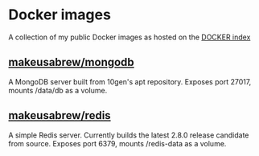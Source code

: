 # Docker images

A collection of my public Docker images as hosted on the
[DOCKER index](https://index.docker.io/u/makeusabrew/)

## [makeusabrew/mongodb](https://index.docker.io/u/makeusabrew/mongodb/)

A MongoDB server built from 10gen's apt repository. Exposes port 27017,
mounts /data/db as a volume.

## [makeusabrew/redis](https://index.docker.io/u/makeusabrew/redis/)

A simple Redis server. Currently builds the latest 2.8.0
release candidate from source. Exposes port 6379, mounts /redis-data as
a volume.
